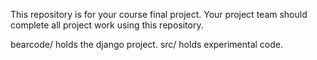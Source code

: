 This repository is for your course final project. Your project team
should complete all project work using this repository.

bearcode/ holds the django project.
src/ holds experimental code.

